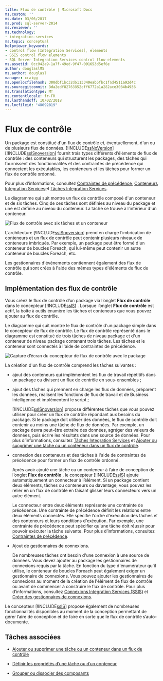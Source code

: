 ```yaml
---
title: Flux de contrôle | Microsoft Docs
ms.custom: ''
ms.date: 03/06/2017
ms.prod: sql-server-2014
ms.reviewer: ''
ms.technology:
- integration-services
ms.topic: conceptual
helpviewer_keywords:
- control flow [Integration Services], elements
- SSIS control flow elements
- SQL Server Integration Services control flow elements
ms.assetid: 0cc042a9-1a7f-49ed-9f47-091653d5ef6e
author: douglaslMS
ms.author: douglasl
manager: craigg
ms.openlocfilehash: 300dbf1bc32d6113349eab5fbc1fad4511a92d4c
ms.sourcegitcommit: 3da2edf82763852cff6772a1a282ace3034b4936
ms.translationtype: MT
ms.contentlocale: fr-FR
ms.lasthandoff: 10/02/2018
ms.locfileid: "48092819"
---
```

# <a name="control-flow"></a>Flux de contrôle
  Un package est constitué d'un flux de contrôle et, éventuellement, d'un ou de plusieurs flux de données. [!INCLUDE[ssNoVersion](../../includes/ssnoversion-md.md)] [!INCLUDE[ssISnoversion](../../../includes/ssisnoversion-md.md)] fournit trois types différents d’éléments de flux de contrôle : des conteneurs qui structurent les packages, des tâches qui fournissent des fonctionnalités et des contraintes de précédence qui connectent les exécutables, les conteneurs et les tâches pour former un flux de contrôle ordonné.  
  
 Pour plus d’informations, consultez [Contraintes de précédence](precedence-constraints.md), [Conteneurs Integration Services](integration-services-containers.md)et [Tâches Integration Services](integration-services-tasks.md).  
  
 Le diagramme qui suit montre un flux de contrôle composé d'un conteneur et de six tâches. Cinq de ces tâches sont définies au niveau du package et une est définie au niveau du conteneur. La tâche se trouve à l'intérieur d'un conteneur.  
  
 ![Flux de contrôle avec six tâches et un conteneur](../media/ssis-controlflowelmt.gif "Flux de contrôle avec six tâches et un conteneur")  
  
 L’architecture [!INCLUDE[ssISnoversion](../../../includes/ssisnoversion-md.md)] prend en charge l’imbrication de conteneurs et un flux de contrôle peut contenir plusieurs niveaux de conteneurs imbriqués. Par exemple, un package peut être formé d'un conteneur de boucles Foreach, qui lui-même peut contenir un autre conteneur de boucles Foreach, etc.  
  
 Les gestionnaires d'événements contiennent également des flux de contrôle qui sont créés à l'aide des mêmes types d'éléments de flux de contrôle.  
  
## <a name="control-flow-implementation"></a>Implémentation des flux de contrôle  
 Vous créez le flux de contrôle d’un package via l’onglet **Flux de contrôle** dans le concepteur [!INCLUDE[ssIS](../../../includes/ssis-md.md)] . Lorsque l’onglet **Flux de contrôle** est actif, la boîte à outils énumère les tâches et conteneurs que vous pouvez ajouter au flux de contrôle.  
  
 Le diagramme qui suit montre le flux de contrôle d'un package simple dans le concepteur de flux de contrôle. Le flux de contrôle représenté dans le diagramme est constitué de trois tâches de niveau package et d'un conteneur de niveau package contenant trois tâches. Les tâches et le conteneur sont connectés à l'aide de contraintes de précédence.  
  
 ![Capture d’écran du concepteur de flux de contrôle avec le package](../media/samplecontrolflow.gif "Capture d’écran du concepteur de flux de contrôle avec le package")  
  
 La création d'un flux de contrôle comprend les tâches suivantes :  
  
-   ajout des conteneurs qui implémentent les flux de travail répétitifs dans un package ou divisent un flux de contrôle en sous-ensembles ;  
  
-   ajout des tâches qui prennent en charge les flux de données, préparent les données, réalisent les fonctions de flux de travail et de Business Intelligence et implémentent le script ;  
  
     [!INCLUDE[ssISnoversion](../../../includes/ssisnoversion-md.md)] propose différentes tâches que vous pouvez utiliser pour créer un flux de contrôle répondant aux besoins du package. Si le package doit utiliser des données, le flux de contrôle doit contenir au moins une tâche de flux de données. Par exemple, un package devra peut-être extraire des données, agréger des valeurs de données, puis écrire les résultats dans une source de données.  Pour plus d’informations, consultez [Tâches Integration Services](integration-services-tasks.md) et [Ajouter ou supprimer une tâche ou un conteneur dans un flux de contrôle](add-or-delete-a-task-or-a-container-in-a-control-flow.md).  
  
-   connexion des conteneurs et des tâches à l'aide de contraintes de précédence pour former un flux de contrôle ordonné.  
  
     Après avoir ajouté une tâche ou un conteneur à l’aire de conception de l’onglet **Flux de contrôle** , le concepteur [!INCLUDE[ssIS](../../../includes/ssis-md.md)] ajoute automatiquement un connecteur à l’élément. Si un package contient deux éléments, tâches ou conteneurs ou davantage, vous pouvez les relier en un flux de contrôle en faisant glisser leurs connecteurs vers un autre élément.  
  
     Le connecteur entre deux éléments représente une contrainte de précédence. Une contrainte de précédence définit les relations entre deux éléments connectés. Elle spécifie l'ordre d'exécution des tâches et des conteneurs et leurs conditions d'exécution. Par exemple, une contrainte de précédence peut spécifier qu'une tâche doit réussir pour pouvoir exécuter la tâche suivante. Pour plus d’informations, consultez [Contraintes de précédence](precedence-constraints.md).  
  
-   Ajout de gestionnaires de connexions.  
  
     De nombreuses tâches ont besoin d'une connexion à une source de données. Vous devez ajouter au package les gestionnaires de connexions requis par la tâche. En fonction du type d'énumérateur qu'il utilise, le conteneur de boucles Foreach peut également exiger un gestionnaire de connexions. Vous pouvez ajouter les gestionnaires de connexions au moment de la création de l'élément de flux de contrôle ou avant de commencer à construire le flux de contrôle. Pour plus d’informations, consultez [Connexions Integration Services &#40;SSIS&#41;](../connection-manager/integration-services-ssis-connections.md) et [Créer des gestionnaires de connexions](../create-connection-managers.md).  
  
 Le concepteur [!INCLUDE[ssIS](../../../includes/ssis-md.md)] propose également de nombreuses fonctionnalités disponibles au moment de la conception permettant de gérer l’aire de conception et de faire en sorte que le flux de contrôle s’auto-documente.  
  
## <a name="related-tasks"></a>Tâches associées  
  
-   [Ajouter ou supprimer une tâche ou un conteneur dans un flux de contrôle](add-or-delete-a-task-or-a-container-in-a-control-flow.md)  
  
-   [Définir les propriétés d’une tâche ou d’un conteneur](../set-the-properties-of-a-task-or-container.md)  
  
-   [Grouper ou dissocier des composants](../group-or-ungroup-components.md)  
  
  
